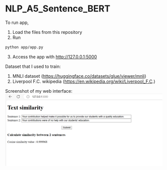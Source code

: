 # NLP_A5_Sentence_BERT

To run app, 
1. Load the files from this repository
2. Run
```sh
python app/app.py
```
3. Access the app with http://127.0.0.1:5000

Dataset that I used to train: 
1. MNLI dataset (https://huggingface.co/datasets/glue/viewer/mnli)
2. Liverpool F.C. wikipedia (https://en.wikipedia.org/wiki/Liverpool_F.C.)


Screenshot of my web interface:
![Alt Text](https://github.com/Noppawee-Teeraratchanon/NLP_A5_Sentence_BERT/blob/main/A5_webpage.png)